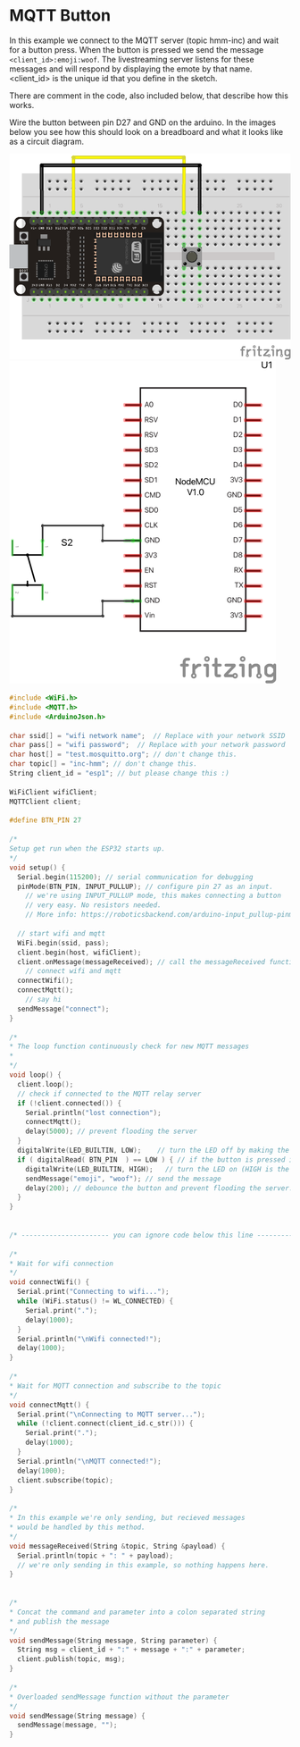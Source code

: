# MQTT Button

In this example we connect to the MQTT server (topic hmm-inc) and wait for a button press. When the button is pressed we send the message `<client_id>:emoji:woof`. The livestreaming server listens for these messages and will respond by displaying the emote by that name. <client_id> is the unique id that you define in the sketch.

There are comment in the code, also included below, that describe how this works. 

Wire the button between pin D27 and GND on the arduino. In the images below you see how this should look on a breadboard and what it looks like as a circuit diagram. 

![wiring](MQTT_button_bb.png)
![wiring](MQTT_button_sch.png)

```c
#include <WiFi.h>
#include <MQTT.h>
#include <ArduinoJson.h>

char ssid[] = "wifi network name";  // Replace with your network SSID
char pass[] = "wifi password";  // Replace with your network password
char host[] = "test.mosquitto.org"; // don't change this.
char topic[] = "inc-hmm"; // don't change this.
String client_id = "esp1"; // but please change this :)

WiFiClient wifiClient;
MQTTClient client;

#define BTN_PIN 27

/*
Setup get run when the ESP32 starts up. 
*/
void setup() {
  Serial.begin(115200); // serial communication for debugging
  pinMode(BTN_PIN, INPUT_PULLUP); // configure pin 27 as an input.
	// we're using INPUT_PULLUP mode, this makes connecting a button 
	// very easy. No resistors needed. 
	// More info: https://roboticsbackend.com/arduino-input_pullup-pinmode/ 

  // start wifi and mqtt
  WiFi.begin(ssid, pass);
  client.begin(host, wifiClient);
  client.onMessage(messageReceived); // call the messageReceived function when a message is received
	// connect wifi and mqtt
  connectWifi();
  connectMqtt();
	// say hi
  sendMessage("connect");
}
  
/*
* The loop function continuously check for new MQTT messages
* 
*/
void loop() {
  client.loop();
  // check if connected to the MQTT relay server
  if (!client.connected()) {
    Serial.println("lost connection");
    connectMqtt();
    delay(5000); // prevent flooding the server
  }
  digitalWrite(LED_BUILTIN, LOW);    // turn the LED off by making the voltage LOW
  if ( digitalRead( BTN_PIN  ) == LOW ) { // if the button is pressed it will read as LOW here
    digitalWrite(LED_BUILTIN, HIGH);   // turn the LED on (HIGH is the voltage level)
    sendMessage("emoji", "woof"); // send the message
    delay(200); // debounce the button and prevent flooding the server.
  }
}


/* ---------------------- you can ignore code below this line --------------------- */

/* 
* Wait for wifi connection 
*/
void connectWifi() {
  Serial.print("Connecting to wifi...");
  while (WiFi.status() != WL_CONNECTED) {
    Serial.print(".");
    delay(1000);
  }
  Serial.println("\nWifi connected!");
  delay(1000);
}

/* 
* Wait for MQTT connection and subscribe to the topic
*/
void connectMqtt() {
  Serial.print("\nConnecting to MQTT server...");
  while (!client.connect(client_id.c_str())) {
    Serial.print(".");
    delay(1000);
  }
  Serial.println("\nMQTT connected!");
  delay(1000);
  client.subscribe(topic);
}

/* 
* In this example we're only sending, but recieved messages
* would be handled by this method.
*/
void messageReceived(String &topic, String &payload) {
  Serial.println(topic + ": " + payload);
  // we're only sending in this example, so nothing happens here.
}


/* 
* Concat the command and parameter into a colon separated string 
* and publish the message 
*/
void sendMessage(String message, String parameter) {
  String msg = client_id + ":" + message + ":" + parameter;
  client.publish(topic, msg);
}

/* 
* Overloaded sendMessage function without the parameter 
*/
void sendMessage(String message) {
  sendMessage(message, "");
}
```